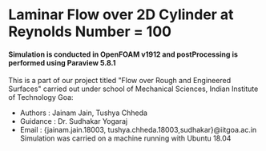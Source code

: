 # Laminar Flow over 2D Cylinder at Reynolds Number = 100 
#### Simulation is conducted in OpenFOAM v1912 and postProcessing is performed using Paraview 5.8.1
This is a part of our project titled "Flow over Rough and Engineered Surfaces" carried out under school of Mechanical Sciences, Indian Institute of Technology Goa:
- Authors : Jainam Jain, Tushya Chheda
- Guidance : Dr. Sudhakar Yogaraj
- Email : {jainam.jain.18003, tushya.chheda.18003,sudhakar}@iitgoa.ac.in
Simulation was carried on a machine running with Ubuntu 18.04
